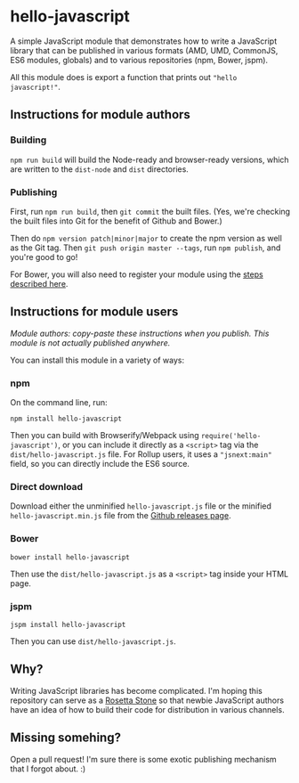 hello-javascript
====

A simple JavaScript module that demonstrates how to write a JavaScript library that can be published in various formats (AMD, UMD, CommonJS, ES6 modules, globals) and to various repositories (npm, Bower, jspm).

All this module does is export a function that prints out `"hello javascript!"`.

Instructions for module authors
----

### Building

`npm run build` will build the Node-ready and browser-ready versions, which are written to the `dist-node` and `dist` directories.


### Publishing

First, run `npm run build`, then `git commit` the built files. (Yes, we're checking the built files into Git for the benefit of Github and Bower.)

Then do `npm version patch|minor|major` to create the npm version as well as the Git tag. Then `git push origin master --tags`, run `npm publish`, and you're good to go!

For Bower, you will also need to register your module using the [steps described here](http://bower.io/docs/creating-packages/).

Instructions for module users
---

_Module authors: copy-paste these instructions when you publish. This module is not actually published anywhere._

You can install this module in a variety of ways:

### npm

On the command line, run:

```
npm install hello-javascript
```

Then you can build with Browserify/Webpack using `require('hello-javascript')`, or you can include it directly as a `<script>` tag via the `dist/hello-javascript.js` file. For Rollup users, it uses a `"jsnext:main"` field, so you can directly include the ES6 source.

### Direct download

Download either the unminified `hello-javascript.js` file or the minified `hello-javascript.min.js` file from the [Github releases page](https://github.com/nolanlawson/hello-javascript/releases).

### Bower

```
bower install hello-javascript
```

Then use the `dist/hello-javascript.js` as a `<script>` tag inside your HTML page.

### jspm

```
jspm install hello-javascript
```

Then you can use `dist/hello-javascript.js`.

Why?
---

Writing JavaScript libraries has become complicated. I'm hoping this repository can serve as a [Rosetta Stone](https://en.wikipedia.org/wiki/Rosetta_Stone) so that newbie JavaScript authors have an idea of how to build their code for distribution in various channels.

Missing somehing?
-----

Open a pull request! I'm sure there is some exotic publishing mechanism that I forgot about. :)
